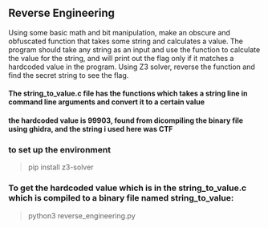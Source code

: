 ## Reverse Engineering
Using some basic math and bit manipulation, make an obscure and obfuscated function that takes some string and calculates a value. The program should take any string as an input and use the function to calculate the value for the string, and will print out the flag only if it matches a hardcoded value in the program.
Using Z3 solver, reverse the function and find the secret string to see the flag.

#### The string_to_value.c file has the functions which takes a string line in command line arguments and convert it to a certain value

#### the hardcoded value is 99903, found from dicompiling the binary file using ghidra, and the string i used here was CTF

### to set up the environment
> pip install z3-solver

### To get the hardcoded value which is in the string_to_value.c which is compiled to a binary file named string_to_value:
> python3 reverse_engineering.py
